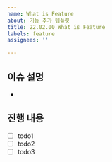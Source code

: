 ```yaml
---
name: What is Feature
about: 기능 추가 템플릿
title: 22.02.00 What is Feature
labels: feature
assignees: ''

---
```


## 이슈 설명
- 

## 진행 내용
- [ ] todo1
- [ ] todo2
- [ ] todo3

